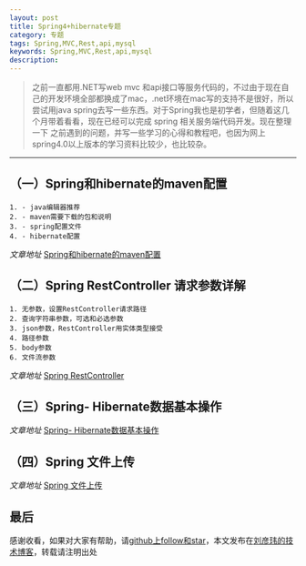 ```yaml
---
layout: post
title: Spring4+hibernate专题
category: 专题
tags: Spring,MVC,Rest,api,mysql
keywords: Spring,MVC,Rest,api,mysql
description: 
---
```


>   之前一直都用.NET写web mvc 和api接口等服务代码的，不过由于现在自己的开发环境全部都换成了mac，.net环境在mac写的支持不是很好，所以
>   尝试用java spring去写一些东西。对于Spring我也是初学者，但随着这几个月带着看看，现在已经可以完成  spring 相关服务端代码开发。现在整理一下
>   之前遇到的问题，并写一些学习的心得和教程吧，也因为网上spring4.0以上版本的学习资料比较少，也比较杂。
 ---

##  （一）Spring和hibernate的maven配置

    1. - java编辑器推荐
    2. - maven需要下载的包和说明
    3. - spring配置文件
    4. - hibernate配置

 _文章地址_ [Spring和hibernate的maven配置](/2015/05/28/spring-1.html)

##  （二）Spring RestController 请求参数详解

    1. 无参数，设置RestController请求路径
    2. 查询字符串参数，可选和必选参数
    3. json参数，RestController用实体类型接受
    4. 路径参数
    5. body参数
    6. 文件流参数

 _文章地址_  [Spring RestController](/2015/05/28/spring-2.html)

##  （三）Spring- Hibernate数据基本操作

 _文章地址_  [Spring- Hibernate数据基本操作](/2015/05/28/spring-3.html)

##  （四）Spring 文件上传


_文章地址_  [Spring 文件上传](/2015/05/28/spring-4.html)

##   最后

感谢收看，如果对大家有帮助，请[github上follow和star](https://github.com/coolnameismy)，本文发布在[刘彦玮的技术博客](http://liuyanwei.jumppo.com/)，转载请注明出处